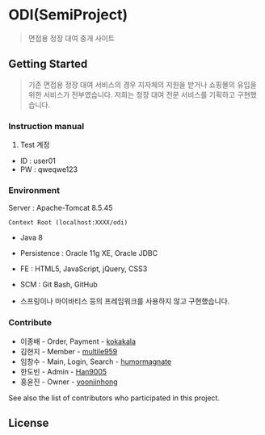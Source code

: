 # ODI(SemiProject)
> 면접용 정장 대여 중개 사이트

## Getting Started
> 기존 면접용 정장 대여 서비스의 경우 지자체의 지원을 받거나 쇼핑몰의 유입을 위한 서비스가 전부였습니다. 
저희는 정장 대여 전문 서비스를 기획하고 구현했습니다.


### Instruction manual
1. Test 계정
- ID : user01
- PW : qweqwe123

### Environment
Server : Apache-Tomcat 8.5.45
```
Context Root (localhost:XXXX/odi)
```
- Java 8
- Persistence : Oracle 11g XE, Oracle JDBC
- FE : HTML5, JavaScript, jQuery, CSS3
- SCM : Git Bash, GitHub

- 스프링이나 마이바티스 등의 프레임워크를 사용하지 않고 구현했습니다.

### Contribute
* 이종배 - Order, Payment - [kokakala]
* 김현지 - Member - [multile959]
* 임창수 - Main, Login, Search - [humormagnate]
* 한도빈 - Admin - [Han9005]
* 홍윤진 - Owner - [yoonjinhong]

See also the list of contributors who participated in this project.

License
----




[kokakala]: <https://github.com/kokakala>
[multile959]: <https://github.com/multile959>
[humormagnate]: <https://github.com/humormagnate>
[Han9005]: <https://github.com/Han9005>
[yoonjinhong]: <https://github.com/yoonjinhong>

